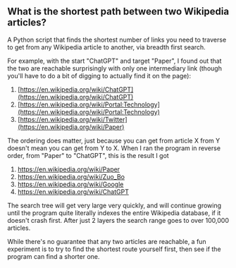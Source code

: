 ## What is the shortest path between two Wikipedia articles?

A Python script that finds the shortest number of links you need to traverse to get from any Wikipedia article to another, via breadth first search.

For example, with the start "ChatGPT" and target "Paper", I found out that the two are reachable surprisingly with only one intermediary link
(though you'll have to do a bit of digging to actually find it on the page):

1. [https://en.wikipedia.org/wiki/ChatGPT](https://en.wikipedia.org/wiki/ChatGPT)
2. [https://en.wikipedia.org/wiki/Portal:Technology](https://en.wikipedia.org/wiki/Portal:Technology)
3. [https://en.wikipedia.org/wiki/Twitter](https://en.wikipedia.org/wiki/Paper)

The ordering does matter, just because you can get from article X from Y doesn't mean you can get from Y to X. When I ran the program in reverse order, from "Paper" to "ChatGPT", this is the result I got

1. https://en.wikipedia.org/wiki/Paper
2. https://en.wikipedia.org/wiki/Zuo_Bo
3. https://en.wikipedia.org/wiki/Google
4. https://en.wikipedia.org/wiki/ChatGPT

The search tree will get very large very quickly, and will continue growing until the program quite literally indexes the entire Wikipedia database, if it doesn't crash first.
 After just 2 layers the search range goes to over 100,000 articles.

 While there's no guarantee that any two articles are reachable, a fun experiment is to try to find the shortest route yourself first, then see if the program can find a shorter one.
